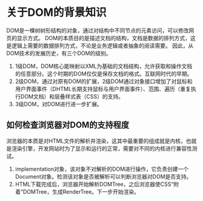 # 关于DOM的背景知识
DOM是一棵树树形结构的对象，通过对结构中不同节点的元素访问，可以修改网页的显示方式。
DOM的本质目的是描述文档的结构，文档是数据的排列方式，这是逻辑上需要的数据排列方式，不论是业务逻辑或者抽象的阅读需要。
因此，从DOM技术的发展历史，有三个DOM的级别。

 1. 1级DOM，DOM核心能映射以XML为基础的文档结构，允许获取和操作文档的任意部分。这个时期的DOM仅仅是保存文档的格式。互联网时代的早期。
 2. 2级DOM，通过对原有DOM的扩展，2级DOM通过对象接口增加了对鼠标和用户界面事件（DHTML长期支持鼠标与用户界面事件）、范围、遍历（重复执行DOM文档）和层叠样式表（CSS）的支持。
 3. 3级DOM，对DOM进行进一步扩展。

## 如何检查浏览器对DOM的支持程度
浏览器的本质是对HTML文件的解析并渲染，这其中最重要的组成就是内核，也就是渲染引擎，开发网站时为了显示和运行的正常，需要对不同的内核进行兼容性测试。

 1. implementation对象，该对象不对解析的DOM进行操作，它负责创建一个Document对象。检测该对象是否被解析可以判断浏览器对DOM是否支持。
 2. HTML下载完成后，浏览器开始解析DOMTree，之后浏览器使CSS“附着”DOMTree，生成RenderTree。下一步开始渲染。



